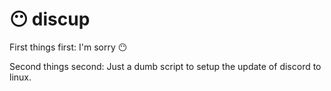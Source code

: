 # 😶 discup

First things first: I'm sorry 😶

Second things second: Just a dumb script to setup the update of discord to linux.
